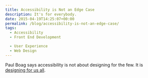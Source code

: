 ```yaml
---
title: Accessibility is Not an Edge Case
description: It's for everybody.
date: 2015-04-19T14:25:07+00:00
permalink: /blog/accessibility-is-not-an-edge-case/
tags:
  - Accessibility
  - Front End Development

  - User Experience
  - Web Design
---
```


Paul Boag says accessibility is not about designing for the few. It is [designing for us all](https://boagworld.com/accessibility/accessibility-is-not-what-you-think/).
